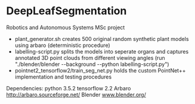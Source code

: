 # DeepLeafSegmentation
Robotics and Autonomous Systems MSc project

- plant_generator.sh creates 500 original random synthetic plant models using arbaro (deterministic procedure)
- labelling-script.py splits the models into seperate organs and captures annotated 3D point clouds from different viewing angles (run "./blender/blender --background --python labelling-script.py")
- pointnet2_tensorflow2/train_seg_net.py holds the custom PointNet++ implementation and testing procedures

Dependencies: 
python 3.5.2
tensorflow 2.2
Arbaro http://arbaro.sourceforge.net/
Blender www.blender.org/
